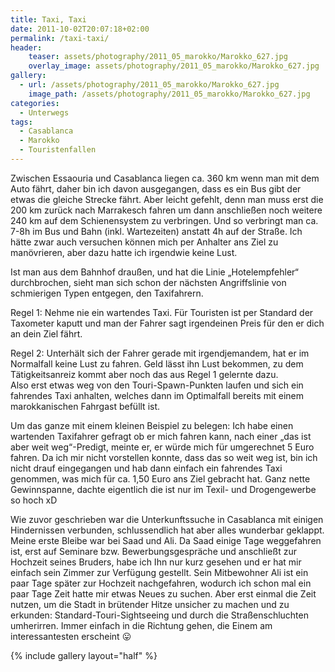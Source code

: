 ```yaml
---
title: Taxi, Taxi
date: 2011-10-02T20:07:18+02:00
permalink: /taxi-taxi/
header:
    teaser: assets/photography/2011_05_marokko/Marokko_627.jpg
    overlay_image: assets/photography/2011_05_marokko/Marokko_627.jpg
gallery:
  - url: /assets/photography/2011_05_marokko/Marokko_627.jpg
    image_path: /assets/photography/2011_05_marokko/Marokko_627.jpg
categories:
  - Unterwegs
tags:
  - Casablanca
  - Marokko
  - Touristenfallen
---
```


Zwischen Essaouria und Casablanca liegen ca. 360 km wenn man mit dem Auto fährt, daher bin ich davon ausgegangen, 
dass es ein Bus gibt der etwas die gleiche Strecke fährt. Aber leicht gefehlt, denn man muss erst die 200 km zurück 
nach Marrakesch fahren um dann anschließen noch weitere 240 km auf dem Schienensystem zu verbringen. 
Und so verbringt man ca. 7-8h im Bus und Bahn (inkl. Wartezeiten) anstatt 4h auf der Straße. 
Ich hätte zwar auch versuchen können mich per Anhalter ans Ziel zu manövrieren, aber dazu hatte ich irgendwie keine Lust.
  
Ist man aus dem Bahnhof draußen, und hat die Linie „Hotelempfehler“ durchbrochen, sieht man sich schon der 
nächsten Angriffslinie von schmierigen Typen entgegen, den Taxifahrern.
 
Regel 1: Nehme nie ein wartendes Taxi. Für Touristen ist per Standard der Taxometer kaputt und man der Fahrer sagt 
irgendeinen Preis für den er dich an dein Ziel fährt.
 
Regel 2: Unterhält sich der Fahrer gerade mit irgendjemandem, hat er im Normalfall keine Lust zu fahren. 
Geld lässt ihn Lust bekommen, zu dem Tätigkeitsanreiz kommt aber noch das aus Regel 1 gelernte dazu.  
Also erst etwas weg von den Touri-Spawn-Punkten laufen und sich ein fahrendes Taxi anhalten, welches dann im 
Optimalfall bereits mit einem marokkanischen Fahrgast befüllt ist.

Um das ganze mit einem kleinen Beispiel zu belegen: Ich habe einen wartenden Taxifahrer gefragt ob er mich fahren kann, 
nach einer „das ist aber weit weg“-Predigt, meinte er, er würde mich für umgerechnet 5 Euro fahren. 
Da ich mir nicht vorstellen konnte, dass das so weit weg ist, bin ich nicht drauf eingegangen und hab dann einfach ein 
fahrendes Taxi genommen, was mich für ca. 1,50 Euro ans Ziel gebracht hat. Ganz nette Gewinnspanne, 
dachte eigentlich die ist nur im Texil- und Drogengewerbe so hoch xD

Wie zuvor geschrieben war die Unterkunftssuche in Casablanca mit einigen Hindernissen verbunden, 
schlussendlich hat aber alles wunderbar geklappt. Meine erste Bleibe war bei Saad und Ali. 
Da Saad einige Tage weggefahren ist, erst auf Seminare bzw. Bewerbungsgespräche und anschließt zur Hochzeit seines Bruders, 
habe ich Ihn nur kurz gesehen und er hat mir einfach sein Zimmer zur Verfügung gestellt. 
Sein Mitbewohner Ali ist ein paar Tage später zur Hochzeit nachgefahren, wodurch ich schon mal ein paar Tage Zeit 
hatte mir etwas Neues zu suchen. Aber erst einmal die Zeit nutzen, um die Stadt in brütender Hitze unsicher zu machen und zu erkunden: 
Standard-Touri-Sightseeing und durch die Straßenschluchten umherirren. Immer einfach in die Richtung gehen, 
die Einem am interessantesten erscheint 😛

{% include gallery layout="half" %}
